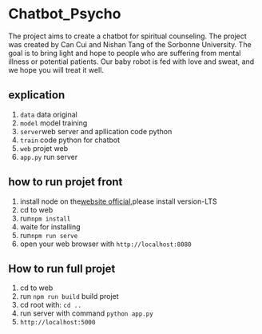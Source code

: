 # Chatbot_Psycho

The project aims to create a chatbot for spiritual counseling. The project was created by Can Cui and Nishan Tang of the Sorbonne University. The goal is to bring light and hope to people who are suffering from mental illness or potential patients. Our baby robot is fed with love and sweat, and we hope you will treat it well.

## explication
1. `data` data original
2. `model` model training
3. `server`web server and apllication code python
4. `train` code python for chatbot
5. `web` projet web
6. `app.py` run server


## how to run projet front

1. install node on the[website official](https://nodejs.org/en/),please install version-LTS
2. cd to web
3. run`npm install`
4. waite for installing
5. run`npm run serve`
6. open your web browser with `http://localhost:8080`

## How to run full projet

1. cd to web
2. run `npm run build` build projet
3. cd root with: `cd ..`
4. run server with command `python app.py`
5. `http://localhost:5000`